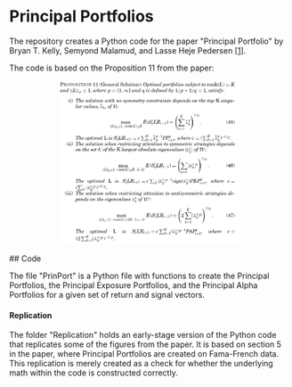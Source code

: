 # Principal Portfolios

The repository creates a Python code for the paper "Principal Portfolio" by Bryan T. Kelly, Semyond Malamud, and Lasse Heje Pedersen [[1](https://onlinelibrary.wiley.com/doi/full/10.1111/jofi.13199)].

The code is based on the Proposition 11 from the paper:

<p align="center">
<img src="https://github.com/Thornam/PrinPort/blob/main/Figures/Proposition_11.png" width=65% height=65%>
</p>
## Code

The file "PrinPort" is a Python file with functions to create the Principal Portfolios, the Principal Exposure Portfolios, and the Principal Alpha Portfolios for a given set of return and signal vectors.

#### Replication
The folder "Replication" holds an early-stage version of the Python code that replicates some of the figures from the paper. It is based on section 5 in the paper, where Principal Portfolios are created on Fama-French data. This replication is merely created as a check for whether the underlying math within the code is constructed correctly.  
